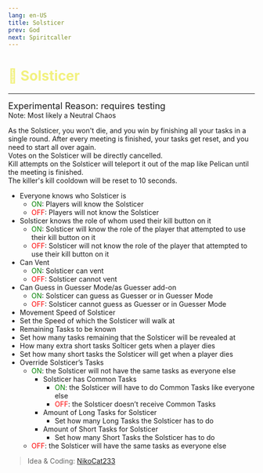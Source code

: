 ```yaml
---
lang: en-US
title: Solsticer
prev: God
next: Spiritcaller
---
```


# <font color=#f2f17e>🌟 <b>Solsticer</b></font> <Badge text="Neutral" type="tip" vertical="middle"/>
---
<font size=4em>Experimental Reason: requires testing</font><br>
Note: Most likely a Neutral Chaos

As the Solsticer, you won't die, and you win by finishing all your tasks in a single round. After every meeting is finished, your tasks get reset, and you need to start all over again.<br>
Votes on the Solsticer will be directly cancelled.<br>
Kill attempts on the Solsticer will teleport it out of the map like Pelican until the meeting is finished.<br>
The killer's kill cooldown will be reset to 10 seconds.
* Everyone knows who Solsticer is
  * <font color=green>ON</font>: Players will know the Solsticer
  * <font color=red>OFF</font>: Players will not know the Solsticer
* Solsticer knows the role of whom used their kill button on it
  * <font color=green>ON</font>: Solsticer will know the role of the player that attempted to use their kill button on it
  * <font color=red>OFF</font>: Solsticer will not know the role of the player that attempted to use their kill button on it
* Can Vent
  * <font color=green>ON</font>: Solsticer can vent
  * <font color=red>OFF</font>: Solsticer cannot vent
* Can Guess in Guesser Mode/as Guesser add-on
  * <font color=green>ON</font>: Solsticer can guess as Guesser or in Guesser Mode
  * <font color=red>OFF</font>: Solsticer cannot guess as Guesser or in Guesser Mode
* Movement Speed of Solsticer
 * Set the Speed of which the Solsticer will walk at
* Remaining Tasks to be known
 * Set how many tasks remaining that the Solsticer will be revealed at
* How many extra short tasks Solticer gets when a player dies
 * Set how many short tasks the Solsticer will get when a player dies
* Override Solsticer’s Tasks
  * <font color=green>ON</font>: the Solsticer will not have the same tasks as everyone else
    * Solsticer has Common Tasks
      * <font color=green>ON</font>: the Solsticer will have to do Common Tasks like everyone else
      * <font color=red>OFF</font>: the Solsticer doesn’t receive Common Tasks
    * Amount of Long Tasks for Solsticer
      * Set how many Long Tasks the Solsticer has to do
    * Amount of Short Tasks for Solsticer
      * Set how many Short Tasks the Solsticer has to do
  * <font color=red>OFF</font>: the Solsticer will have the same tasks as everyone else

> Idea & Coding: [NikoCat233](https://github.com/NikoCat233)